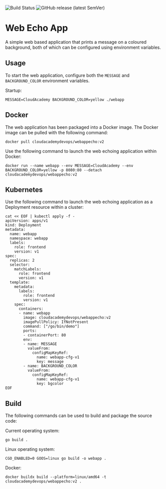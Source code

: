 ![Build Status](https://github.com/cloudacademy/web-echo-app/actions/workflows/go.yml/badge.svg) 
![GitHub release (latest SemVer)](https://img.shields.io/github/v/release/cloudacademy/web-echo-app)

# Web Echo App
A simple web based application that prints a message on a coloured background, both of which can be configured using environment variables.

## Usage
To start the web application, configure both the `MESSAGE` and `BACKGROUND_COLOR` environment variables.

Startup:
```
MESSAGE=CloudAcademy BACKGROUND_COLOR=yellow ./webapp
```

## Docker
The web application has been packaged into a Docker image. The Docker image can be pulled with the following command:

```
docker pull cloudacademydevops/webappecho:v2
```

Use the following command to launch the web echoing application within Docker:
```
docker run --name webapp --env MESSAGE=CloudAcademy --env BACKGROUND_COLOR=yellow -p 8080:80 --detach cloudacademydevops/webappecho:v2
```

## Kubernetes
Use the following command to launch the web echoing application as a Deployment resource within a cluster:

```
cat << EOF | kubectl apply -f -
apiVersion: apps/v1
kind: Deployment
metadata:
  name: webapp
  namespace: webapp
  labels:
    role: frontend
    version: v1
spec:
  replicas: 2
  selector:
    matchLabels:
      role: frontend
      version: v1
  template:
    metadata:
      labels:
        role: frontend
        version: v1
    spec:
      containers:
      - name: webapp
        image: cloudacademydevops/webappecho:v2
        imagePullPolicy: IfNotPresent
        command: ["/go/bin/demo"]
        ports:
        - containerPort: 80
        env:
        - name: MESSAGE
          valueFrom:
            configMapKeyRef:
              name: webapp-cfg-v1
              key: message
        - name: BACKGROUND_COLOR
          valueFrom:
            configMapKeyRef:
              name: webapp-cfg-v1
              key: bgcolor
EOF
```

## Build
The following commands can be used to build and package the source code:

Current operating system:
```
go build .
```

Linux operating system:
```
CGO_ENABLED=0 GOOS=linux go build -o webapp .
```

Docker:
```
docker buildx build --platform=linux/amd64 -t cloudacademydevops/webappecho:v2 .
```